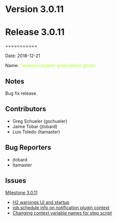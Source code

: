# Version 3.0.11



# Release 3.0.11
===========

Date: 2018-12-21

Name: <span style="color: greenyellow"><span class="glyphicon glyphicon-globe"></span> "jalapeño popper greenyellow globe"</span>

## Notes

Bug fix release.

## Contributors

* Greg Schueler (gschueler)
* Jaime Tobar (jtobard)
* Luis Toledo (ltamaster)

## Bug Reporters

* jtobard
* ltamaster

## Issues

[Milestone 3.0.11](https://github.com/qwcontrol/qwcontrol/milestone/94)

* [H2 warnings UI and startup](https://github.com/qwcontrol/qwcontrol/pull/4333)
* [job.schedule info on notification plugin context](https://github.com/qwcontrol/qwcontrol/pull/4311)
* [Changing context variable names for step script ](https://github.com/qwcontrol/qwcontrol/pull/4303)
